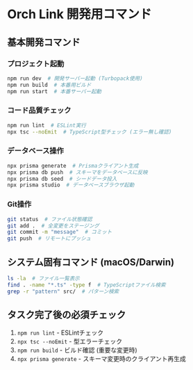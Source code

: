 # Orch Link 開発用コマンド

## 基本開発コマンド

### プロジェクト起動
```bash
npm run dev  # 開発サーバー起動 (Turbopack使用)
npm run build  # 本番用ビルド
npm run start  # 本番サーバー起動
```

### コード品質チェック
```bash
npm run lint  # ESLint実行
npx tsc --noEmit  # TypeScript型チェック (エラー無し確認)
```

### データベース操作
```bash
npx prisma generate  # Prismaクライアント生成
npx prisma db push  # スキーマをデータベースに反映
npx prisma db seed  # シードデータ投入
npx prisma studio  # データベースブラウザ起動
```

### Git操作
```bash
git status  # ファイル状態確認
git add .  # 全変更をステージング
git commit -m "message"  # コミット
git push  # リモートにプッシュ
```

## システム固有コマンド (macOS/Darwin)
```bash
ls -la  # ファイル一覧表示
find . -name "*.ts" -type f  # TypeScriptファイル検索
grep -r "pattern" src/  # パターン検索
```

## タスク完了後の必須チェック
1. `npm run lint` - ESLintチェック
2. `npx tsc --noEmit` - 型エラーチェック  
3. `npm run build` - ビルド確認 (重要な変更時)
4. `npx prisma generate` - スキーマ変更時のクライアント再生成